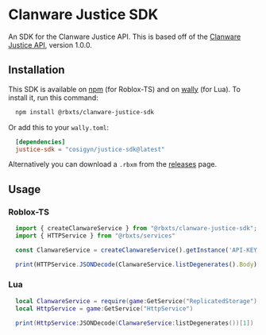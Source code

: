 # Clanware Justice SDK
An SDK for the Clanware Justice API. This is based off of the [Clanware Justice API](https://justice.clanware.org/api/docs), version 1.0.0.

## Installation
This SDK is available on [npm](https://www.npmjs.com/package/@rbxts/clanware-justice-sdk) (for Roblox-TS) and on [wally](https://wally.run/package/cosigyn/justice-sdk) (for Lua). To install it, run this command:
```bash
  npm install @rbxts/clanware-justice-sdk
```

Or add this to your `wally.toml`:
```toml
  [dependencies]
  justice-sdk = "cosigyn/justice-sdk@latest"
```

Alternatively you can download a `.rbxm` from the [releases](https://github.com/Clanware-Innovations/justice-lua-sdk/releases) page.

## Usage
### Roblox-TS
```ts
  import { createClanwareService } from "@rbxts/clanware-justice-sdk";
  import { HTTPService } from "@rbxts/services"

  const ClanwareService = createClanwareService().getInstance('API-KEY')

  print(HTTPService.JSONDecode(ClanwareService.listDegenerates().Body)[0])
```

### Lua
```lua
  local ClanwareService = require(game:GetService("ReplicatedStorage")['justice-sdk']).getInstance('API-KEY')
  local HttpService = game:GetService("HttpService")

  print(HttpService:JSONDecode(ClanwareService:listDegenerates())[1])
```